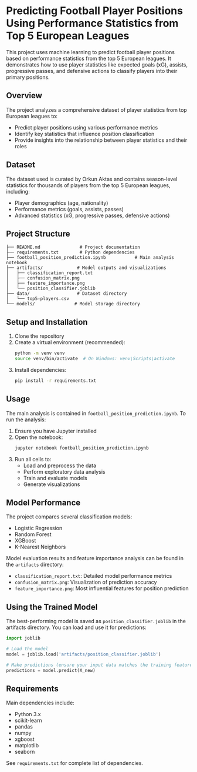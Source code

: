 # Predicting Football Player Positions Using Performance Statistics from Top 5 European Leagues

This project uses machine learning to predict football player positions based on performance statistics from the top 5
European leagues. It demonstrates how to use player statistics like expected goals (xG), assists, progressive passes,
and defensive actions to classify players into their primary positions.

## Overview

The project analyzes a comprehensive dataset of player statistics from top European leagues to:

- Predict player positions using various performance metrics
- Identify key statistics that influence position classification
- Provide insights into the relationship between player statistics and their roles

## Dataset

The dataset used is curated by Orkun Aktas and contains season-level statistics for thousands of players from the top 5
European leagues, including:

- Player demographics (age, nationality)
- Performance metrics (goals, assists, passes)
- Advanced statistics (xG, progressive passes, defensive actions)

## Project Structure

```
├── README.md               # Project documentation
├── requirements.txt        # Python dependencies
├── football_position_prediction.ipynb           # Main analysis notebook
├── artifacts/             # Model outputs and visualizations
│   ├── classification_report.txt
│   ├── confusion_matrix.png
│   ├── feature_importance.png
│   └── position_classifier.joblib
├── data/                  # Dataset directory
│   └── top5-players.csv   
└── models/               # Model storage directory
```

## Setup and Installation

1. Clone the repository
2. Create a virtual environment (recommended):
   ```bash
   python -m venv venv
   source venv/bin/activate  # On Windows: venv\Scripts\activate
   ```
3. Install dependencies:
   ```bash
   pip install -r requirements.txt
   ```

## Usage

The main analysis is contained in `football_position_prediction.ipynb`. To run the analysis:

1. Ensure you have Jupyter installed
2. Open the notebook:
   ```bash
   jupyter notebook football_position_prediction.ipynb
   ```
3. Run all cells to:
    - Load and preprocess the data
    - Perform exploratory data analysis
    - Train and evaluate models
    - Generate visualizations

## Model Performance

The project compares several classification models:

- Logistic Regression
- Random Forest
- XGBoost
- K-Nearest Neighbors

Model evaluation results and feature importance analysis can be found in the `artifacts` directory:

- `classification_report.txt`: Detailed model performance metrics
- `confusion_matrix.png`: Visualization of prediction accuracy
- `feature_importance.png`: Most influential features for position prediction

## Using the Trained Model

The best-performing model is saved as `position_classifier.joblib` in the artifacts directory. You can load and use it
for predictions:

```python
import joblib

# Load the model
model = joblib.load('artifacts/position_classifier.joblib')

# Make predictions (ensure your input data matches the training features)
predictions = model.predict(X_new)
```

## Requirements

Main dependencies include:

- Python 3.x
- scikit-learn
- pandas
- numpy
- xgboost
- matplotlib
- seaborn

See `requirements.txt` for complete list of dependencies.
